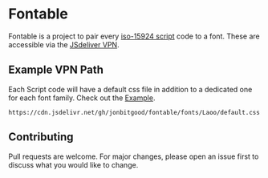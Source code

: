 # Fontable
Fontable is a project to pair every [iso-15924 script](https://en.wikipedia.org/wiki/ISO_15924) code to a font. These are accessible via the [JSdeliver VPN](https://www.jsdelivr.com/).

## Example VPN Path
Each Script code will have a default css file in addition to a dedicated one for each font family. Check out the [Example](example.html).

```
https://cdn.jsdelivr.net/gh/jonbitgood/fontable/fonts/Laoo/default.css
```

## Contributing
Pull requests are welcome. For major changes, please open an issue first to discuss what you would like to change.
